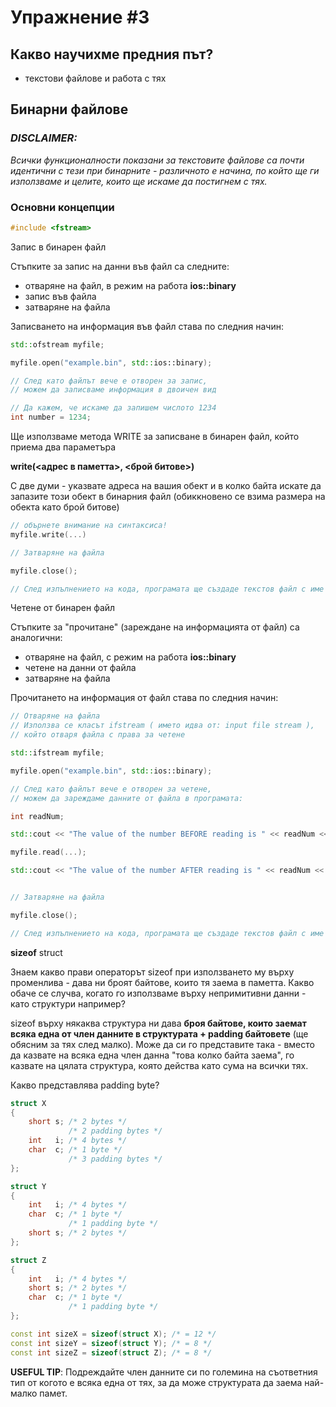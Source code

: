 # Упражнение #3

## Какво научихме предния път?
- текстови файлове и работа с тях

## Бинарни файлове



### <i>DISCLAIMER: 
Всички функционалности показани за текстовите файлове са почти 
идентични с тези при бинарните - различното е начина, по който ще ги използваме и целите, които ще искаме да постигнем с тях. </i> 

### Основни концепции

```c++
#include <fstream>
```


Запис в бинарен файл

Стъпките за запис на данни във файл са следните:
- отваряне на файл, в режим на работа **ios::binary**
- запис във файла
- затваряне на файла

Записването на информация във файл става по следния начин:

```c++
std::ofstream myfile;

myfile.open("example.bin", std::ios::binary);

// След като файлът вече е отворен за запис,
// можем да записваме информация в двоичен вид

// Да кажем, че искаме да запишем числото 1234
int number = 1234;

```
Ще използваме метода WRITE за записване в бинарен файл, който приема два параметъра

**write(<адрес в паметта>, <брой битове>)**

С две думи - указвате адреса на вашия обект и в колко байта искате да запазите този обект в бинарния файл (обиккновено се взима размера на обекта като брой битове) 

``` c++
// обърнете внимание на синтаксиса!
myfile.write(...)

// Затваряне на файла

myfile.close();

// След изпълнението на кода, програмата ще създаде текстов файл с име example.bin, който човек не може да прочете :)
```


Четене от бинарен файл

Стъпките за "прочитане" (зареждане на информацията от файл) са аналогични:
- отваряне на файл, с режим на работа **ios::binary**
- четене на данни от файла
- затваряне на файла

Прочитането на информация от файл става по следния начин:

```c++
// Отваряне на файла 
// Използва се класът ifstream ( името идва от: input file stream ),
// който отваря файла с права за четене

std::ifstream myfile;

myfile.open("example.bin", std::ios::binary);

// След като файлът вече е отворен за четене,
// можем да зареждаме данните от файла в програмата:

int readNum;

std::cout << "The value of the number BEFORE reading is " << readNum << std::endl;

myfile.read(...);

std::cout << "The value of the number AFTER reading is " << readNum << std::endl;


// Затваряне на файла

myfile.close();

// След изпълнението на кода, програмата ще създаде текстов файл с име example.bin, който човек не може да прочете :)
```

**sizeof** struct

Знаем какво прави операторът sizeof при използването му върху променлива - дава ни броят байтове, които тя заема в паметта. Какво обаче се случва, когато го използваме върху непримитивни данни - като структури например?

sizeof върху някаква структура ни дава **броя байтове, които заемат всяка една от член данните в структурата + padding байтовете** (ще обясним за тях след малко). Може да си го представите така - вместо да казвате на всяка една член данна "това колко байта заема", го казвате на цялата структура, която действа като сума на всички тях. 

Какво представлява padding byte? 

```c++
struct X
{
    short s; /* 2 bytes */
             /* 2 padding bytes */
    int   i; /* 4 bytes */
    char  c; /* 1 byte */
             /* 3 padding bytes */
};

struct Y
{
    int   i; /* 4 bytes */
    char  c; /* 1 byte */
             /* 1 padding byte */
    short s; /* 2 bytes */
};

struct Z
{
    int   i; /* 4 bytes */
    short s; /* 2 bytes */
    char  c; /* 1 byte */
             /* 1 padding byte */
};

const int sizeX = sizeof(struct X); /* = 12 */
const int sizeY = sizeof(struct Y); /* = 8 */
const int sizeZ = sizeof(struct Z); /* = 8 */
```

**USEFUL TIP**: Подреждайте член данните си по големина на съответния тип от когото е всяка една от тях, за да може структурата да заема най-малко памет.